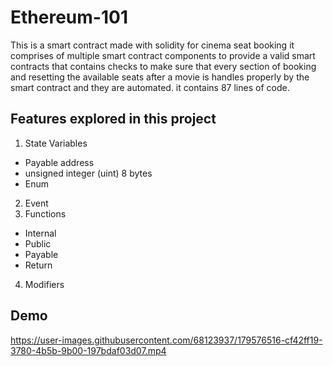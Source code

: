 # Ethereum-101
This is a smart contract made with solidity for cinema seat booking it comprises of multiple smart contract components to provide a valid smart contracts that contains checks to make sure that every section of booking and resetting the available seats after a movie is handles properly by the smart contract and they are automated.
it contains 87 lines of code.


## Features explored in this project
1. State Variables
* Payable address
* unsigned integer (uint) 8 bytes
* Enum
2. Event
3. Functions
* Internal
* Public
* Payable
* Return
4. Modifiers 


## Demo 
https://user-images.githubusercontent.com/68123937/179576516-cf42ff19-3780-4b5b-9b00-197bdaf03d07.mp4

